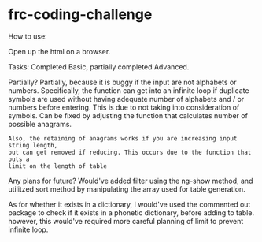 # frc-coding-challenge

How to use:

Open up the html on a browser.

Tasks: Completed Basic, partially completed Advanced.

Partially?
	Partially, because it is buggy if the input are not alphabets or numbers. 
	Specifically, the function can get into an infinite loop if duplicate symbols 
	are used without having adequate number of alphabets and / or numbers before 
	entering. This is due to not taking into consideration of symbols. Can be fixed
	by adjusting the function that calculates number of possible anagrams.

	Also, the retaining of anagrams works if you are increasing input string length, 
	but can get removed if reducing. This occurs due to the function that puts a 
	limit on the length of table

Any plans for future?
	Would've added filter using the ng-show method, and utilitzed sort method by 
	manipulating the array used for table generation.

As for whether it exists in a dictionary, I would've used the commented out package
to check if it exists in a phonetic dictionary, before adding to table.
however, this would've required more careful planning of limit to prevent infinite loop.
